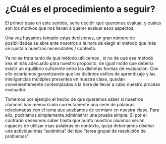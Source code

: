 # ¿Cuál es el procedimiento a seguir?

El primer paso en este sentido, sería decidir qué queremos evaluar, y cuáles son los motivos que nos llevan a querer evaluar esos aspectos.

Una vez hayamos tomado estas decisiones, un gran número de posibilidades se abre ante nosotros a la hora de elegir el método que más se ajusta a nuestras necesidades / contexto.

Ya no se trata tanto de qué método utilicemos , si no de que ese método sea el más adecuado para nuestro propósito, de igual modo que debería existir un equilibrio suficiente entre las distintas formas de evaluación. Con ello estaríamos garantizando que los distintos estilos de aprendizaje y las inteligencias múltiples presentes en nuestra clase, quedan convenientemente contempladas a la hora de llevar a cabo nuestro proceso evaluador.

Tomemos por ejemplo el hecho de que queramos saber si nuestros alumnos han memorizado correctamente una serie de palabras relacionadas con el tema que acabamos de termianr en nuestra clase. Para ello, podríamos simplemente administrar una prueba simple. Si por el contrario deseamos saber hasta qué punto nuestros alumnos serían capaces de utilizar esas palabras en contexto, quizá deberíamos diseñar una actividad más “auténtica” del tipo “tarea grupal de resolución de problemas”.

